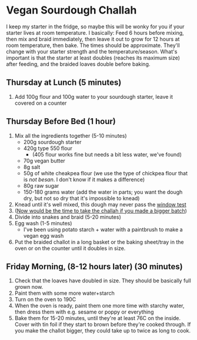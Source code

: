 # Vegan Sourdough Challah

I keep my starter in the fridge, so maybe this will be wonky for you if your starter lives at room temperature.
I basically: Feed 6 hours before mixing, then mix and braid immediately, then leave it out to grow for 12 hours at room temperature, then bake. 
The times should be approximate. They'll change with your starter strength and the temperature/season. What's important is that the starter at least doubles (reaches its maximum size) after feeding, and the braided loaves double before baking.

## Thursday at Lunch (5 minutes)

1. Add 100g flour and 100g water to your sourdough starter, leave it covered on a counter

## Thursday Before Bed (1 hour)

1. Mix all the ingredients together (5-10 minutes)
   - 200g sourdough starter
   - 420g type 550 flour
     - (405 flour works fine but needs a bit less water, we've found)
   - 70g vegan butter
   - 8g salt
   - 50g of white cheakpea flour (we use the type of chickpea flour that is *not besan*. I don't know if it makes a difference)
   - 80g raw sugar
   - 150-180 grams water (add the water in parts; you want the dough dry, but not so dry that it's impossible to knead)
2. Knead until it's well mixed, this dough may never pass the [window test](https://github.com/emgrasmeder/recipes/assets/8107614/955438ae-c920-46d6-9fdf-7b7c9881d0f8)
3. ([Now would be the time to take the challah if you made a bigger batch](https://www.myjewishlearning.com/recipe/taking-challah/))
4. Divide into snakes and braid (5-20 minutes)
5. Egg wash (1-5 minutes)
   - I've been using potato starch + water with a paintbrush to make a vegan egg wash
6. Put the braided challot in a long basket or the baking sheet/tray in the oven or on the counter until it doubles in size.

## Friday Morning, (8-12 hours later) (30 minutes)

1. Check that the loaves have doubled in size. They should be basically full grown now.
2. Paint them with some more water+starch 
3. Turn on the oven to 190C
4. When the oven is ready, paint them one more time with starchy water, then dress them with e.g. sesame or poppy or everything
5. Bake them for 15-20 minutes, until they're at least 76C on the inside. Cover with tin foil if they start to brown before they're cooked through. If you make the challot bigger, they could take up to twice as long to cook.

